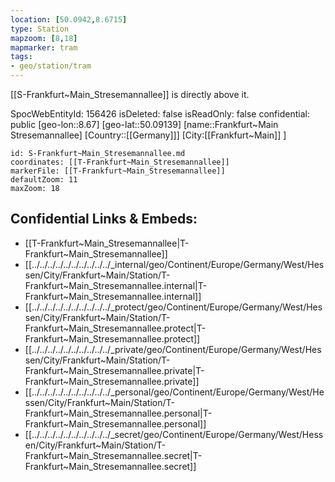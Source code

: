 ```yaml
---
location: [50.0942,8.6715]
type: Station 
mapzoom: [8,18] 
mapmarker: tram 
tags:
- geo/station/tram
---
```


[[S-Frankfurt~Main_Stresemannallee]] is directly above it. 

SpocWebEntityId: 156426
isDeleted: false
isReadOnly: false
confidential: public
[geo-lon::8.67]
[geo-lat::50.09139]
[name::Frankfurt~Main Stresemannallee]
[Country::[[Germany]]]
[City:[[Frankfurt~Main]] ]


```leaflet
id: S-Frankfurt~Main_Stresemannallee.md
coordinates: [[T-Frankfurt~Main_Stresemannallee]]
markerFile: [[T-Frankfurt~Main_Stresemannallee]]
defaultZoom: 11 
maxZoom: 18
```


## Confidential Links & Embeds: 
- [[T-Frankfurt~Main_Stresemannallee|T-Frankfurt~Main_Stresemannallee]] 
- [[../../../../../../../../../../_internal/geo/Continent/Europe/Germany/West/Hessen/City/Frankfurt~Main/Station/T-Frankfurt~Main_Stresemannallee.internal|T-Frankfurt~Main_Stresemannallee.internal]] 
- [[../../../../../../../../../../_protect/geo/Continent/Europe/Germany/West/Hessen/City/Frankfurt~Main/Station/T-Frankfurt~Main_Stresemannallee.protect|T-Frankfurt~Main_Stresemannallee.protect]] 
- [[../../../../../../../../../../_private/geo/Continent/Europe/Germany/West/Hessen/City/Frankfurt~Main/Station/T-Frankfurt~Main_Stresemannallee.private|T-Frankfurt~Main_Stresemannallee.private]] 
- [[../../../../../../../../../../_personal/geo/Continent/Europe/Germany/West/Hessen/City/Frankfurt~Main/Station/T-Frankfurt~Main_Stresemannallee.personal|T-Frankfurt~Main_Stresemannallee.personal]] 
- [[../../../../../../../../../../_secret/geo/Continent/Europe/Germany/West/Hessen/City/Frankfurt~Main/Station/T-Frankfurt~Main_Stresemannallee.secret|T-Frankfurt~Main_Stresemannallee.secret]] 
